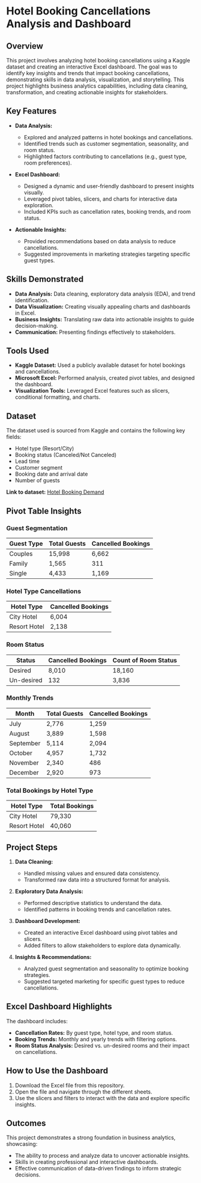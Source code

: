 # Hotel Booking Cancellations Analysis and Dashboard

## Overview
This project involves analyzing hotel booking cancellations using a Kaggle dataset and creating an interactive Excel dashboard. The goal was to identify key insights and trends that impact booking cancellations, demonstrating skills in data analysis, visualization, and storytelling. This project highlights business analytics capabilities, including data cleaning, transformation, and creating actionable insights for stakeholders.

## Key Features
- **Data Analysis:**
  - Explored and analyzed patterns in hotel bookings and cancellations.
  - Identified trends such as customer segmentation, seasonality, and room status.
  - Highlighted factors contributing to cancellations (e.g., guest type, room preferences).

- **Excel Dashboard:**
  - Designed a dynamic and user-friendly dashboard to present insights visually.
  - Leveraged pivot tables, slicers, and charts for interactive data exploration.
  - Included KPIs such as cancellation rates, booking trends, and room status.

- **Actionable Insights:**
  - Provided recommendations based on data analysis to reduce cancellations.
  - Suggested improvements in marketing strategies targeting specific guest types.

## Skills Demonstrated
- **Data Analysis:** Data cleaning, exploratory data analysis (EDA), and trend identification.
- **Data Visualization:** Creating visually appealing charts and dashboards in Excel.
- **Business Insights:** Translating raw data into actionable insights to guide decision-making.
- **Communication:** Presenting findings effectively to stakeholders.

## Tools Used
- **Kaggle Dataset:** Used a publicly available dataset for hotel bookings and cancellations.
- **Microsoft Excel:** Performed analysis, created pivot tables, and designed the dashboard.
- **Visualization Tools:** Leveraged Excel features such as slicers, conditional formatting, and charts.

## Dataset
The dataset used is sourced from Kaggle and contains the following key fields:
- Hotel type (Resort/City)
- Booking status (Canceled/Not Canceled)
- Lead time
- Customer segment
- Booking date and arrival date
- Number of guests

**Link to dataset:** [Hotel Booking Demand](https://www.kaggle.com/jessemostipak/hotel-booking-demand)

## Pivot Table Insights
### Guest Segmentation
| Guest Type | Total Guests | Cancelled Bookings |
|------------|--------------|---------------------|
| Couples    | 15,998       | 6,662               |
| Family     | 1,565        | 311                 |
| Single     | 4,433        | 1,169               |

### Hotel Type Cancellations
| Hotel Type  | Cancelled Bookings |
|-------------|---------------------|
| City Hotel  | 6,004               |
| Resort Hotel| 2,138               |

### Room Status
| Status      | Cancelled Bookings | Count of Room Status |
|-------------|---------------------|-----------------------|
| Desired     | 8,010              | 18,160                |
| Un-desired  | 132                | 3,836                 |

### Monthly Trends
| Month       | Total Guests | Cancelled Bookings |
|-------------|--------------|---------------------|
| July        | 2,776        | 1,259               |
| August      | 3,889        | 1,598               |
| September   | 5,114        | 2,094               |
| October     | 4,957        | 1,732               |
| November    | 2,340        | 486                 |
| December    | 2,920        | 973                 |

### Total Bookings by Hotel Type
| Hotel Type  | Total Bookings |
|-------------|----------------|
| City Hotel  | 79,330         |
| Resort Hotel| 40,060         |

## Project Steps
1. **Data Cleaning:**
   - Handled missing values and ensured data consistency.
   - Transformed raw data into a structured format for analysis.

2. **Exploratory Data Analysis:**
   - Performed descriptive statistics to understand the data.
   - Identified patterns in booking trends and cancellation rates.

3. **Dashboard Development:**
   - Created an interactive Excel dashboard using pivot tables and slicers.
   - Added filters to allow stakeholders to explore data dynamically.

4. **Insights & Recommendations:**
   - Analyzed guest segmentation and seasonality to optimize booking strategies.
   - Suggested targeted marketing for specific guest types to reduce cancellations.

## Excel Dashboard Highlights
The dashboard includes:
- **Cancellation Rates:** By guest type, hotel type, and room status.
- **Booking Trends:** Monthly and yearly trends with filtering options.
- **Room Status Analysis:** Desired vs. un-desired rooms and their impact on cancellations.

## How to Use the Dashboard
1. Download the Excel file from this repository.
2. Open the file and navigate through the different sheets.
3. Use the slicers and filters to interact with the data and explore specific insights.

## Outcomes
This project demonstrates a strong foundation in business analytics, showcasing:
- The ability to process and analyze data to uncover actionable insights.
- Skills in creating professional and interactive dashboards.
- Effective communication of data-driven findings to inform strategic decisions.
